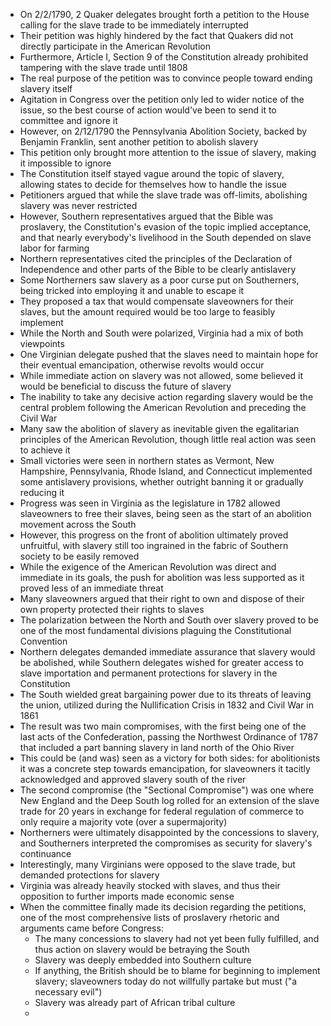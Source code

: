 - On 2/2/1790, 2 Quaker delegates brought forth a petition to the House calling for the slave trade to be immediately interrupted
- Their petition was highly hindered by the fact that Quakers did not directly participate in the American Revolution
- Furthermore, Article I, Section 9 of the Constitution already prohibited tampering with the slave trade until 1808
- The real purpose of the petition was to convince people toward ending slavery itself
- Agitation in Congress over the petition only led to wider notice of the issue, so the best course of action would've been to send it to committee and ignore it
- However, on 2/12/1790 the Pennsylvania Abolition Society, backed by Benjamin Franklin, sent another petition to abolish slavery
- This petition only brought more attention to the issue of slavery, making it impossible to ignore
- The Constitution itself stayed vague around the topic of slavery, allowing states to decide for themselves how to handle the issue
- Petitioners argued that while the slave trade was off-limits, abolishing slavery was never restricted
- However, Southern representatives argued that the Bible was proslavery, the Constitution's evasion of the topic implied acceptance, and that nearly everybody's livelihood in the South depended on slave labor for farming
- Northern representatives cited the principles of the Declaration of Independence and other parts of the Bible to be clearly antislavery
- Some Northerners saw slavery as a poor curse put on Southerners, being tricked into employing it and unable to escape it
- They proposed a tax that would compensate slaveowners for their slaves, but the amount required would be too large to feasibly implement
- While the North and South were polarized, Virginia had a mix of both viewpoints
- One Virginian delegate pushed that the slaves need to maintain hope for their eventual emancipation, otherwise revolts would occur
- While immediate action on slavery was not allowed, some believed it would be beneficial to discuss the future of slavery
- The inability to take any decisive action regarding slavery would be the central problem following the American Revolution and preceding the Civil War
- Many saw the abolition of slavery as inevitable given the egalitarian principles of the American Revolution, though little real action was seen to achieve it
- Small victories were seen in northern states as Vermont, New Hampshire, Pennsylvania, Rhode Island, and Connecticut implemented some antislavery provisions, whether outright banning it or gradually reducing it
- Progress was seen in Virginia as the legislature in 1782 allowed slaveowners to free their slaves, being seen as the start of an abolition movement across the South
- However, this progress on the front of abolition ultimately proved unfruitful, with slavery still too ingrained in the fabric of Southern society to be easily removed
- While the exigence of the American Revolution was direct and immediate in its goals, the push for abolition was less supported as it proved less of an immediate threat
- Many slaveowners argued that their right to own and dispose of their own property protected their rights to slaves
- The polarization between the North and South over slavery proved to be one of the most fundamental divisions plaguing the Constitutional Convention
- Northern delegates demanded immediate assurance that slavery would be abolished, while Southern delegates wished for greater access to slave importation and permanent protections for slavery in the Constitution
- The South wielded great bargaining power due to its threats of leaving the union, utilized during the Nullification Crisis in 1832 and Civil War in 1861
- The result was two main compromises, with the first being one of the last acts of the Confederation, passing the Northwest Ordinance of 1787 that included a part banning slavery in land north of the Ohio River
- This could be (and was) seen as a victory for both sides: for abolitionists it was a concrete step towards emancipation, for slaveowners it tacitly acknowledged and approved slavery south of the river
- The second compromise (the "Sectional Compromise") was one where New England and the Deep South log rolled for an extension of the slave trade for 20 years in exchange for federal regulation of commerce to only require a majority vote (over a supermajority)
- Northerners were ultimately disappointed by the concessions to slavery, and Southerners interpreted the compromises as security for slavery's continuance
- Interestingly, many Virginians were opposed to the slave trade, but demanded protections for slavery
- Virginia was already heavily stocked with slaves, and thus their opposition to further imports made economic sense
- When the committee finally made its decision regarding the petitions, one of the most comprehensive lists of proslavery rhetoric and arguments came before Congress:
	- The many concessions to slavery had not yet been fully fulfilled, and thus action on slavery would be betraying the South
	- Slavery was deeply embedded into Southern culture
	- If anything, the British should be to blame for beginning to implement slavery; slaveowners today do not willfully partake but must ("a necessary evil")
	- Slavery was already part of African tribal culture
	- 